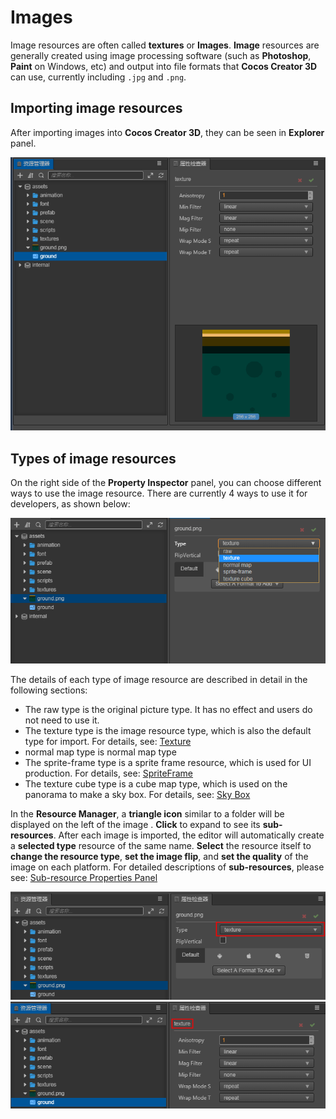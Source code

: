 # Images

Image resources are often called __textures__ or __Images__. __Image__ resources are generally created using image processing software (such as __Photoshop__, __Paint__ on Windows, etc) and output into file formats that __Cocos Creator 3D__ can use, currently including `.jpg` and `.png`.

## Importing image resources

After importing images into __Cocos Creator 3D__, they can be seen in **Explorer** panel.

![](texture/imported.png)

## Types of image resources

On the right side of the **Property Inspector** panel, you can choose different ways to use the image resource. There are currently 4 ways to use it for developers, as shown below:

![](texture/type-change.png)

The details of each type of image resource are described in detail in the following sections:
  - The raw type is the original picture type. It has no effect and users do not need to use it.
  - The texture type is the image resource type, which is also the default type for import. For details, see: [Texture](texture.md)
  - normal map type is normal map type
  - The sprite-frame type is a sprite frame resource, which is used for UI production. For details, see: [SpriteFrame](sprite-frame.md)
  - The texture cube type is a cube map type, which is used on the panorama to make a sky box. For details, see: [Sky Box](../concepts/scene/skybox.md#Modifytheenvironmentmapoftheskybox)

In the **Resource Manager**, a __triangle icon__ similar to a folder will be displayed on the left of the image . __Click__ to expand to see its __sub-resources__. After each image is imported, the editor will automatically create a **selected type** resource of the same name. __Select__ the resource itself to __change the resource type__, __set the image flip__, and __set the quality__ of the image on each platform. For detailed descriptions of __sub-resources__, please see: [Sub-resource Properties Panel](texture.md#Sub-resourceTexture2D'sPropertyPanel)

![](texture/image-info.png)
![](texture/texture-info.png)